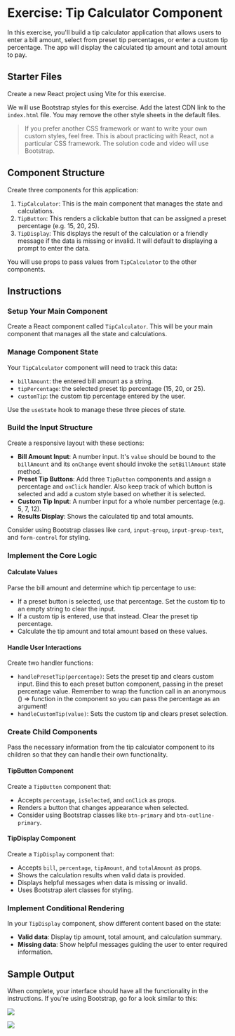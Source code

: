 # Exercise: Tip Calculator Component

In this exercise, you'll build a tip calculator application that allows users to enter a bill amount, select from preset tip percentages, or enter a custom tip percentage. The app will display the calculated tip amount and total amount to pay.

## Starter Files

Create a new React project using Vite for this exercise.

We will use Bootstrap styles for this exercise. Add the latest CDN link to the `index.html` file. You may remove the other style sheets in the default files.

> If you prefer another CSS framework or want to write your own custom styles, feel free. This is about practicing with React, not a particular CSS framework. The solution code and video will use Bootstrap.

## Component Structure

Create three components for this application:

1. `TipCalculator`: This is the main component that manages the state and calculations.
2. `TipButton`: This renders a clickable button that can be assigned a preset percentage (e.g. 15, 20, 25).
3. `TipDisplay`: This displays the result of the calculation or a friendly message if the data is missing or invalid. It will default to displaying a prompt to enter the data.

You will use props to pass values from `TipCalculator` to the other components.

## Instructions

### Setup Your Main Component

Create a React component called `TipCalculator`. This will be your main component that manages all the state and calculations.

### Manage Component State

Your `TipCalculator` component will need to track this data:

- `billAmount`: the entered bill amount as a string.
- `tipPercentage`: the selected preset tip percentage (15, 20, or 25).
- `customTip`: the custom tip percentage entered by the user.

Use the `useState` hook to manage these three pieces of state.

### Build the Input Structure

Create a responsive layout with these sections:

- **Bill Amount Input**: A number input. It's `value` should be bound to the `billAmount` and its `onChange` event should invoke the `setBillAmount` state method.
- **Preset Tip Buttons**: Add three `TipButton` components and assign a percentage and `onClick` handler. Also keep track of which button is selected and add a custom style based on whether it is selected.
- **Custom Tip Input**: A number input for a whole number percentage (e.g. 5, 7, 12).
- **Results Display**: Shows the calculated tip and total amounts.

Consider using Bootstrap classes like `card`, `input-group`, `input-group-text`, and `form-control` for styling.

### Implement the Core Logic

#### Calculate Values

Parse the bill amount and determine which tip percentage to use:

- If a preset button is selected, use that percentage. Set the custom tip to an empty string to clear the input.
- If a custom tip is entered, use that instead. Clear the preset tip percentage.
- Calculate the tip amount and total amount based on these values.

#### Handle User Interactions

Create two handler functions:

- `handlePresetTip(percentage)`: Sets the preset tip and clears custom input. Bind this to each preset button component, passing in the preset percentage value. Remember to wrap the function call in an anonymous () => function in the component so you can pass the percentage as an argument!
- `handleCustomTip(value)`: Sets the custom tip and clears preset selection.

### Create Child Components

Pass the necessary information from the tip calculator component to its children so that they can handle their own functionality.

#### TipButton Component

Create a `TipButton` component that:

- Accepts `percentage`, `isSelected`, and `onClick` as props.
- Renders a button that changes appearance when selected.
- Consider using Bootstrap classes like `btn-primary` and `btn-outline-primary`.

#### TipDisplay Component

Create a `TipDisplay` component that:

- Accepts `bill`, `percentage`, `tipAmount`, and `totalAmount` as props.
- Shows the calculation results when valid data is provided.
- Displays helpful messages when data is missing or invalid.
- Uses Bootstrap alert classes for styling.

### Implement Conditional Rendering

In your `TipDisplay` component, show different content based on the state:

- **Valid data**: Display tip amount, total amount, and calculation summary.
- **Missing data**: Show helpful messages guiding the user to enter required information.

## Sample Output

When complete, your interface should have all the functionality in the instructions. If you're using Bootstrap, go for a look similar to this:

![](../../_assets/tip-calculator-exercise/solution-rendered.png)

![](../../_assets/tip-calculator-exercise/solution-rendered-2.png)